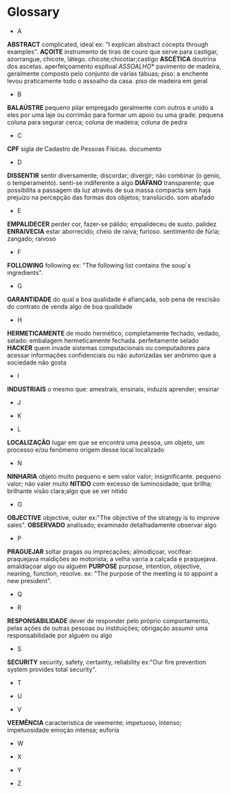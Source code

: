 # Glossary

- A 

**ABSTRACT**
complicated, ideal 
ex: "I explican abstract cocepts through examples".
**AÇOITE**
instrumento de tiras de couro que serve para castigar, azorrangue, chicote, látego.
chicote;chicotiar;castigo
**ASCÉTICA**
doutrina dos ascetas.
aperfeiçoamento espitual
*ASSOALHO**
pavimento de madeira, geralmente composto pelo conjunto de várias tábuas; piso: a enchente levou praticamente todo o assoalho da casa.
piso de madeira em geral

- B

**BALAÚSTRE**
pequeno pilar empregado geralmente com outros e unido a eles por uma laje ou corrimão para formar um apoio ou uma grade.
pequena coluna para segurar cerca; coluna de madeira; coluna de pedra

- C

 **CPF**
 sigla de Cadastro de Pessoas Físicas.
 documento 

- D

**DISSENTIR**
sentir diversamente; discordar; divergir; não combinar (o genio, o temperamento).
senti-se indiferente a algo
**DIÁFANO**
transparente; que possibilita a passagem da luz através de sua massa compacta sem haja prejuízo na percepção das formas dos objetos; translúcido.
som abafado

- E

**EMPALIDECER**
perder cor, fazer-se pálido; empalideceu de susto.
palidez
**ENRAIVECIA**
estar aborrecido; cheio de raiva; furioso.
sentimento de fúria; zangado; raivoso

- F

**FOLLOWING**
following
ex: "The following list contains the soup´s ingredients".

- G

**GARANTIDADE**
do qual a boa qualidade é afiançada, sob pena de rescisão do contrato de venda
algo de boa qualidade

- H

**HERMETICAMENTE**
de modo hermético, completamente fechado, vedado, selado: embalagem hermeticamente fechada.
perfeitamente selado
**HACKER**
quem invade sistemas computacionais ou computadores para acessar informações confidenciais ou não autorizadas
ser anônimo que a sociedade não gosta

- I

**INDUSTRIAIS**
o mesmo que: amestrais, ensinais, induzis
aprender; ensinar

- J

- K

- L

**LOCALIZAÇÃO**
lugar em que se encontra uma pessoa, um objeto, um processo e/ou fenômeno origem desse
local localizado

- N

**NINHARIA**
objeto muito pequeno e sem valor valor; insignificante.
pequeno valor; não valer muito
**NITIDO**
com excesso de luminosidade; que brilha; brilhante
visão clara;algo que se ver nitido

- O

**OBJECTIVE**
objective, outer
ex:"The objective of the strategy is to improve sales".
**OBSERVADO**
analisado; examinado detalhadamente
observar algo

- P

**PRAGUEJAR**
soltar pragas ou imprecações; almodiçoar, vocifear: praquejava maldições ao motorista; a velha varria a calçada e praquejava.
amaldiaçoar algo ou alguém
**PURPOSE**
purpose, intention, objective, neaning, function, resolve.
ex: "The purpose of the meeting is to appoint a new president".

- Q

- R

**RESPONSABILIDADE**
dever de responder pelo próprio comportamento, pelas ações de outras pessoas ou instituições; obrigação
assumir uma responsabilidade por alguém ou algo

- S

**SECURITY**
security, safety, certainty, reliability
ex:"Our fire prevention system provides total security".

- T

- U

- V

**VEEMÊNCIA**
característica de veemente; impetuoso, intenso; impetuosidade
emoção intensa; euforia 

- W

- X

- Y

- Z
